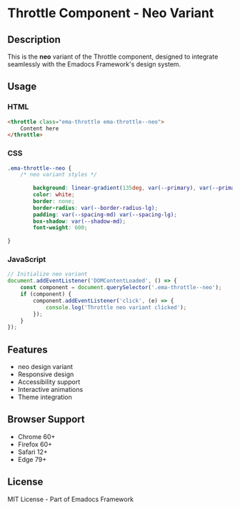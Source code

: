 # Throttle Component - Neo Variant

## Description
This is the **neo** variant of the Throttle component, designed to integrate seamlessly with the Emadocs Framework's design system.

## Usage

### HTML
```html
<throttle class="ema-throttle ema-throttle--neo">
    Content here
</throttle>
```

### CSS
```css
.ema-throttle--neo {
    /* neo variant styles */
    
        background: linear-gradient(135deg, var(--primary), var(--primary-dark));
        color: white;
        border: none;
        border-radius: var(--border-radius-lg);
        padding: var(--spacing-md) var(--spacing-lg);
        box-shadow: var(--shadow-md);
        font-weight: 600;
    
}
```

### JavaScript
```javascript
// Initialize neo variant
document.addEventListener('DOMContentLoaded', () => {
    const component = document.querySelector('.ema-throttle--neo');
    if (component) {
        component.addEventListener('click', (e) => {
            console.log('Throttle neo variant clicked');
        });
    }
});
```

## Features
- neo design variant
- Responsive design
- Accessibility support
- Interactive animations
- Theme integration

## Browser Support
- Chrome 60+
- Firefox 60+
- Safari 12+
- Edge 79+

## License
MIT License - Part of Emadocs Framework
